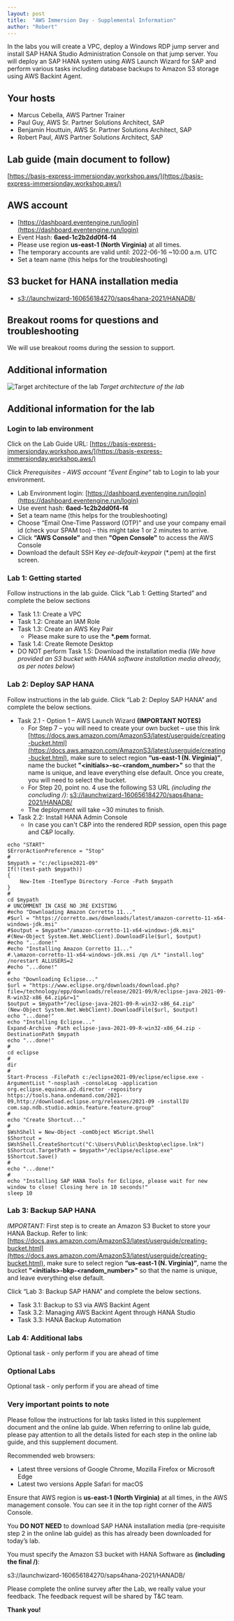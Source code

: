 ```yaml
---
layout: post
title:  "AWS Immersion Day - Supplemental Information"
author: "Robert"
---
```


In the labs you will create a VPC, deploy a Windows RDP jump server and install SAP HANA Studio
Administration Console on that jump server. You will deploy an SAP HANA system using AWS Launch
Wizard for SAP and perform various tasks including database backups to Amazon S3 storage using AWS
Backint Agent.

## Your hosts

* Marcus Cebella, AWS Partner Trainer
* Paul Guy, AWS Sr. Partner Solutions Architect, SAP 
* Benjamin Houttuin, AWS Sr. Partner Solutions Architect, SAP
* Robert Paul, AWS Partner Solutions Architect, SAP

## Lab guide (main document to follow)

[https://basis-express-immersionday.workshop.aws/](https://basis-express-immersionday.workshop.aws/)

## AWS account

* [https://dashboard.eventengine.run/login](https://dashboard.eventengine.run/login)
* Event Hash: **6aed-1c2b2dd0f4-f4**
* Please use region **us-east-1 (North Virginia)** at all times.
* The temporary accounts are valid until: 2022-06-16 ~10:00 a.m. UTC
* Set a team name (this helps for the troubleshooting)

## S3 bucket for HANA installation media

* [s3://launchwizard-160656184270/saps4hana-2021/HANADB/](s3://launchwizard-160656184270/saps4hana-2021/HANADB/)

## Breakout rooms for questions and troubleshooting

We will use breakout rooms during the session to support.

## Additional information

![Target architecture of the lab](../images/aws_immersion_day_architecture.jpg)
*Target architecture of the lab*

## Additional information for the lab

### Login to lab environment

Click on the Lab Guide URL: [https://basis-express-immersionday.workshop.aws/](https://basis-express-immersionday.workshop.aws/)

Click *Prerequisites - AWS account “Event Engine“* tab to Login to lab your environment.

* Lab Environment login: [https://dashboard.eventengine.run/login](https://dashboard.eventengine.run/login)
* Use event hash: **6aed-1c2b2dd0f4-f4**
* Set a team name (this helps for the troubleshooting)
* Choose “Email One-Time Password (OTP)” and use your company email id (check your SPAM too) – this might take 1 or 2 minutes to arrive.
* Click **“AWS Console”** and then **"Open Console"** to access the AWS Console
* Download the default SSH Key *ee-default-keypair* (*.pem) at the first screen. 

 
### Lab 1: Getting started

Follow instructions in the lab guide. 
Click “Lab 1: Getting Started” and complete the below sections

* Task 1.1: Create a VPC
* Task 1.2: Create an IAM Role
* Task 1.3: Create an AWS Key Pair
    * Please make sure to use the **\*.pem** format.
* Task 1.4: Create Remote Desktop
* DO NOT perform Task 1.5: Download the installation media (*We have provided an S3 bucket with HANA software installation media already, as per notes below*)

 
### Lab 2: Deploy SAP HANA

Follow instructions in the lab guide. 
Click “Lab 2: Deploy SAP HANA” and complete the below sections.

* Task 2.1 - Option 1 – AWS Launch Wizard **(IMPORTANT NOTES)**
    * For Step 7 – you will need to create your own bucket – use this link [https://docs.aws.amazon.com/AmazonS3/latest/userguide/creating-bucket.html](https://docs.aws.amazon.com/AmazonS3/latest/userguide/creating-bucket.html), make sure to select region **“us-east-1 (N. Virginia)”**, name the bucket **"\<initials>-sc-\<random_number>"** so that the name is unique, and leave everything else default. Once you create, you will need to select the bucket.
    * For Step 20, point no. 4 use the following S3 URL *(including the concluding /)*: [s3://launchwizard-160656184270/saps4hana-2021/HANADB/](s3://launchwizard-160656184270/saps4hana-2021/HANADB/)
    * The deployment will take ~30 minutes to finish.
* Task 2.2: Install HANA Admin Console 
    * In case you can't C&P into the rendered RDP session, open this page and C&P locally.

```
echo "START"
$ErrorActionPreference = "Stop"
#
$mypath = "c:/eclipse2021-09"
If(!(test-path $mypath))
{
    New-Item -ItemType Directory -Force -Path $mypath
}
#
cd $mypath
# UNCOMMENT IN CASE NO JRE EXISTING
#echo "Downloading Amazon Corretto 11..."
#$url = "https://corretto.aws/downloads/latest/amazon-corretto-11-x64-windows-jdk.msi"
#$output = $mypath+"/amazon-corretto-11-x64-windows-jdk.msi"
#(New-Object System.Net.WebClient).DownloadFile($url, $output)
#echo "...done!"
#echo "Installing Amazon Corretto 11..."
#.\amazon-corretto-11-x64-windows-jdk.msi /qn /L* "install.log" /norestart ALLUSERS=2
#echo "...done!"
#
echo "Downloading Eclipse..."
$url = "https://www.eclipse.org/downloads/download.php?file=/technology/epp/downloads/release/2021-09/R/eclipse-java-2021-09-R-win32-x86_64.zip&r=1"
$output = $mypath+"/eclipse-java-2021-09-R-win32-x86_64.zip"
(New-Object System.Net.WebClient).DownloadFile($url, $output)
echo "...done!"
echo "Installing Eclipse..."
Expand-Archive -Path eclipse-java-2021-09-R-win32-x86_64.zip -DestinationPath $mypath
echo "...done!"
#
cd eclipse
#
dir
#
Start-Process -FilePath c:/eclipse2021-09/eclipse/eclipse.exe -ArgumentList "-nosplash -consoleLog -application org.eclipse.equinox.p2.director -repository https://tools.hana.ondemand.com/2021-09,http://download.eclipse.org/releases/2021-09 -installIU com.sap.ndb.studio.admin.feature.feature.group"
#
echo "Create Shortcut..."
#
$WshShell = New-Object -comObject WScript.Shell
$Shortcut = $WshShell.CreateShortcut("C:\Users\Public\Desktop\eclipse.lnk")
$Shortcut.TargetPath = $mypath+"/eclipse/eclipse.exe"
$Shortcut.Save()
#
echo "...done!"
#
echo "Installing SAP HANA Tools for Eclipse, please wait for new window to close! Closing here in 10 seconds!"
sleep 10

```

### Lab 3: Backup SAP HANA

*IMPORTANT:* First step is to create an Amazon S3 Bucket to store your HANA Backup. Refer to link: 
[https://docs.aws.amazon.com/AmazonS3/latest/userguide/creating-bucket.html](https://docs.aws.amazon.com/AmazonS3/latest/userguide/creating-bucket.html), make sure to select region **“us-east-1 (N. Virginia)”**, name the bucket **"\<initials>-bkp-\<random_number>"** so that the name is unique, and leave everything else default.

Click “Lab 3: Backup SAP HANA” and complete the below sections.

* Task 3.1: Backup to S3 via AWS Backint Agent
* Task 3.2: Managing AWS Backint Agent through HANA Studio
* Task 3.3: HANA Backup Automation
 
### Lab 4: Additional labs

Optional task - only perform if you are ahead of time

### Optional Labs

Optional task - only perform if you are ahead of time

### Very important points to note

Please follow the instructions for lab tasks listed in this supplement document and the online lab guide. 
When referring to online lab guide, please pay attention to all the details listed for each step in the online lab guide, and this supplement document.

Recommended web browsers:

* Latest three versions of Google Chrome, Mozilla Firefox or Microsoft Edge
* Latest two versions Apple Safari for macOS

 
Ensure that AWS region is **us-east-1 (North Virginia)** at all times, in the AWS management console. You can see it in the top right corner of the AWS Console.

You **DO NOT NEED** to download SAP HANA installation media (pre-requisite step 2 in the online lab guide) as this has already been downloaded for today’s lab.
 
You must specify the Amazon S3 bucket with HANA Software as **(including the final /)**: 

s3://launchwizard-160656184270/saps4hana-2021/HANADB/
 
Please complete the online survey after the Lab, we really value your feedback. The feedback request will be shared by T&C team. 

**Thank you!**
